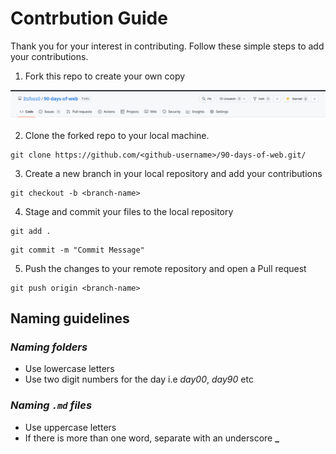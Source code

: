 # Contrbution Guide
Thank you for your interest in contributing. Follow these simple steps to add your contributions. 

1. Fork this repo to create your own copy 

![fork](./fork.png)

2. Clone the forked repo to your local machine. 

```
git clone https://github.com/<github-username>/90-days-of-web.git/
```

3. Create a new branch in your local repository and add your contributions

```
git checkout -b <branch-name>

```

4. Stage and commit your files to the local repository

```
git add . 

```
```
git commit -m "Commit Message"

```
5. Push the changes to your remote repository and open a Pull request

```
git push origin <branch-name>

```

## **Naming guidelines**

### _Naming folders_
- Use lowercase letters
- Use two digit numbers for the day i.e _day00_, _day90_ etc

### _Naming **`.md`** files_
- Use uppercase letters
- If there is more than one word, separate with an underscore **_**